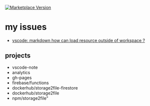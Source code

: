 [![Marketplace Version](https://vsmarketplacebadge.apphb.com/version/shinhwagk.vscode-note.svg)](https://marketplace.visualstudio.com/items?itemName=shinhwagk.vscode-note)

# my issues
- [vscode: markdown how can load resource outside of workspace ?](https://github.com/microsoft/vscode/issues/74707)

## projects
- vscode-note
- analytics
- gh-pages
- firebase/functions 
- dockerhub/storage2file-firestore
- dockerhub/storage2file 
- npm/storage2file" 
